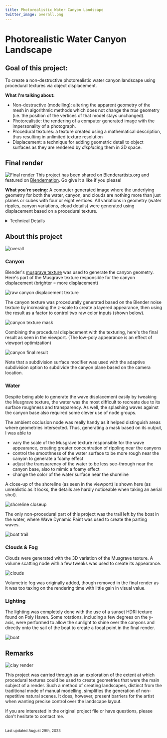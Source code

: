 ```yaml
---
title: Photorealistic Water Canyon Landscape
twitter_image: overall.png
---
```


# Photorealistic Water Canyon Landscape
## Goal of this project: 

To create a non-destructive photorealistic water canyon landscape using procedural textures via object displacement. 

**What I'm talking about:** 
- Non-destructive (modelling): altering the apparent geometry of the mesh in algorithmic methods which does not change the *true* geometry (i.e. the position of the vertices of that model stays unchanged).
- Photorealistic: the rendering of a computer generated image with the impersonality of a photograph. 
- Procedural textures: a texture created using a mathematical description, thus resulting in unlimited texture resolution
- Displacement: a technique for adding geometric detail to object surfaces as they are rendered by *displacing* them in 3D space. 

## Final render

![Final render](render_final.png)
This project has been shared on [Blenderartists.org](https://blenderartists.org/t/water-canyon-landscape/1478219) and featured on [Blendernation](https://www.blendernation.com/2023/08/18/best-of-blender-artists-2023-33/#jp-carousel-169434). Go give it a like if you please!

**What you're seeing:** A computer generated image where the underlying geometry for both the water, canyon, and clouds are nothing more than just planes or cubes with four or eight vertices. All variations in geometry (water ripples, canyon variations, cloud details) were generated using displacement based on a procedural texture.

<details>
<summary>Technical Details</summary>
<ul>
<li>Render engine: Cycles X (via Blender 3.6.0)</li>
<li>Render time: 15 minutes</li>
<li>Denoising: a "mix" of the original noisey image and the Blender built-in denoised image with a factor of 0.618</li>
</ul>
</details>

## About this project

![overall](overall.png)

### Canyon
Blender's [musgrave texture](https://docs.blender.org/manual/en/latest/render/shader_nodes/textures/musgrave.html) was used to generate the canyon geometry. Here's part of the Musgrave texture responsible for the canyon displacement (brighter = more displacement)

![raw canyon displacement texture](raw_musgrave.png)

The canyon texture was procedurally generated based on the Blender noise texture by increasing the z-scale to create a layered appearance, then using the result as a factor to control two raw color inputs (shown below). 

![canyon texture mask](canyon_mask.png)

Combining the procedural displacement with the texturing, here's the final result as seen in the viewport. (The low-poly appearance is an effect of viewport optimization)

![canyon final result](canyon_result.png)

Note that a subdivision surface modifier was used with the adaptive subdivision option to subdivide the canyon plane based on the camera location. 

### Water

Despite being able to generate the wave displacement easily by tweaking the Musgrave texture, the water was the most difficult to recreate due to its surface roughness and transparency. As well, the splashing waves against the canyon base also required some clever use of node groups. 

The ambient occlusion node was really handy as it helped distinguish areas where geometries intersected. Thus, generating a mask based on its output, I was able to
- vary the scale of the Musgrave texture responsible for the wave appearance, creating greater concentration of rippling near the canyons
- control the smoothness of the water surface to be more rough near the canyon to generate a foamy effect
- adjust the transparency of the water to be less see-through near the canyon base, also to mimic a foamy effect
- change the color of the water surface near the shoreline

A close-up of the shoreline (as seen in the viewport) is shown here (as unrealistic as it looks, the details are hardly noticeable when taking an aerial shot). 

![shoreline closeup](shoreline_closeup.png)

The only non-procedural part of this project was the trail left by the boat in the water, where Wave Dynamic Paint was used to create the parting waves. 

![boat trail](boat_trail.png)

### Clouds & Fog

Clouds were generated with the 3D variation of the Musgrave texture. A volume scatting node with a few tweaks was used to create its appearance.

![clouds](cloud.png)

Volumetric fog was originally added, though removed in the final render as it was too taxing on the rendering time with little gain in visual value. 

### Lighting

The lighting was completely done with the use of a sunset HDRI texture found on Poly Haven. Some rotations, including a few degrees on the y-axis, were performed to allow the sunlight to shine over the canyons and directly onto the sail of the boat to create a focal point in the final render. 

![boat](boat.png)

## Remarks

![clay render](clay.png)

This project was carried through as an exploration of the extent at which procedural textures could be used to create geometries that were the main subject of a render. Such a method of creating landscapes, distinct from the traditional mode of manual modelling, simplifies the generation of non-repetitive natural scenes. It does, however, present barriers for the artist when wanting precise control over the landscape layout.

If you are interested in the original project file or have questions, please don't hesitate to contact me.

<br>
<sub>Last updated August 29th, 2023</sub>
